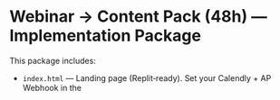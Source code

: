 # Webinar → Content Pack (48h) — Implementation Package

This package includes:
- `index.html` — Landing page (Replit‑ready). Set your Calendly + AP Webhook in the <script> block.
- `activepieces/flow_webinar_to_assets.json` — **ActivePieces** flow blueprint with placeholders.
- `notion_templates/Leads.csv`, `Clients.csv`, `Deliverables.csv` — **Notion** database seeds.
- `notion_templates/Deliverables_Template.md` — the per‑item checklist template for Notion.
- `SLACK_messages.txt` — copy/paste Slack messages for #leads and #delivery.

## Quick Start (10–15 minutes)
1) **Notion** → Import each CSV as a Database (Leads, Clients, Deliverables). Add relations per the playbook.
2) **ActivePieces** → Import the flow JSON, create connections, replace placeholders, publish. Copy the Webhook URL.
3) **Replit** → Create HTML repl, upload `index.html`. In the <script>, set:
   - `WEBHOOK` = your AP webhook URL
   - Calendly URL = your Calendly link
4) **Slack** → Create `#leads` and `#delivery` (and optional `#ops-alerts`) and generate webhooks. Paste into AP.
5) **Instantly** (optional for v1) → Create lists (Hand Raisers, Nurture) and paste IDs/API key into AP HTTP steps.

Generated: 2025-09-20T19:18:26
